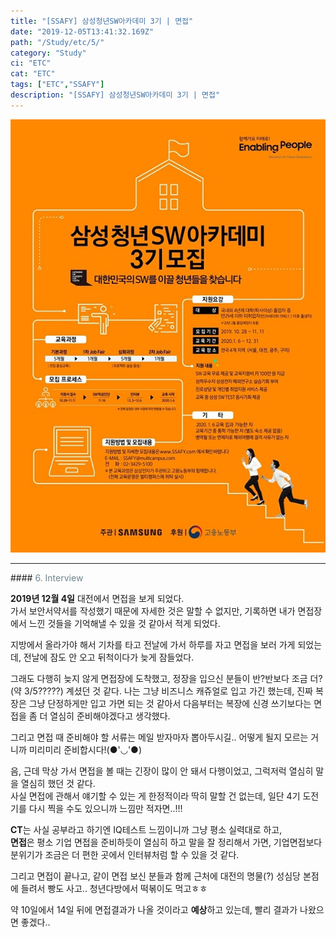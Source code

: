 ```yaml
---
title: "[SSAFY] 삼성청년SW아카데미 3기 | 면접"
date: "2019-12-05T13:41:32.169Z"
path: "/Study/etc/5/"
category: "Study"
ci: "ETC"
cat: "ETC"
tags: ["ETC","SSAFY"]
description: "[SSAFY] 삼성청년SW아카데미 3기 | 면접"
---
```


![img](images/ssafy.png)

<hr />
#### <span style="color:#6D838C">6. Interview</span>  

**2019년 12월 4일** 대전에서 면접을 보게 되었다.  
가서 보안서약서를 작성했기 때문에 자세한 것은 말할 수 없지만, 기록하면 내가 면접장에서 느낀 것들을 기억해낼 수 있을 것 같아서 적게 되었다.  

지방에서 올라가야 해서 기차를 타고 전날에 가서 하루를 자고 면접을 보러 가게 되었는데, 전날에 잠도 안 오고 뒤척이다가 늦게 잠들었다.   

그래도 다행히 늦지 않게 면접장에 도착했고, 정장을 입으신 분들이 반?반보다 조금 더?(약 3/5?????) 계셨던 것 같다. 나는 그냥 비즈니스 캐쥬얼로 입고 가긴 했는데, 진짜 복장은 그냥 단정하게만 입고 가면 되는 것 같아서 다음부터는 복장에 신경 쓰기보다는 면접을 좀 더 열심히 준비해야겠다고 생각했다.  

그리고 면접 때 준비해야 할 서류는 메일 받자마자 뽑아두시길..
어떻게 될지 모르는 거니까 미리미리 준비합시다!(●'◡'●)

음, 근데 막상 가서 면접을 볼 때는 긴장이 많이 안 돼서 다행이었고, 그럭저럭 열심히 말을 열심히 했던 것 같다.  
사실 면접에 관해서 얘기할 수 있는 게 한정적이라 딱히 말할 건 없는데, 일단 4기 도전기를 다시 찍을 수도 있으니까 느낌만 적자면..!!!   

**CT**는 사실 공부라고 하기엔 IQ테스트 느낌이니까 그냥 평소 실력대로 하고,  
**면접**은 평소 기업 면접을 준비하듯이 열심히 하고 말을 잘 정리해서 가면, 기업면접보다 분위기가 조금은 더 편한 곳에서 인터뷰처럼 할 수 있을 것 같다.  

그리고 면접이 끝나고, 같이 면접 보신 분들과 함께 근처에 대전의 명물(?) 성심당 본점에 들려서 빵도 사고.. 청년다방에서 떡볶이도 먹고ㅎㅎ

약 10일에서 14일 뒤에 면접결과가 나올 것이라고 **예상**하고 있는데, 빨리 결과가 나왔으면 좋겠다..
